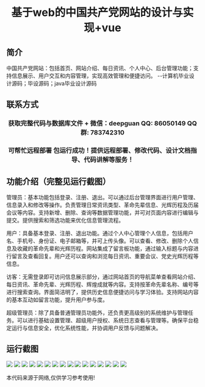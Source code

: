 <p><h1 align="center">基于web的中国共产党网站的设计与实现+vue</h1></p>

## 简介
中国共产党网站：包括首页、网站介绍、每日资讯、个人中心、后台管理功能；支持信息展示、用户交互和内容管理，实现高效管理和便捷访问。    --计算机毕业设计源码；毕设源码；java毕业设计源码


## 联系方式
<p><h3 align="center">获取完整代码与数据库文件 + 微信：deepguan QQ: 86050149 QQ群: 783742310</h3></p>
<p><h3 align="center">可帮忙远程部署 包运行成功！提供远程部署、修改代码、设计文档指导、代码讲解等服务！</h3></p>

## 功能介绍（完整见运行截图）
管理员：基本功能包括登录、注册、退出。可以通过后台管理界面进行用户管理、信息录入和修改等操作。负责管理日常资讯类型、革命先辈信息、光辉历程及历届会议等内容。支持新增、删除、查询等数据管理功能，并可对页面内容进行编辑与提交。提供搜索和筛选功能来优化信息管理流程。

用户：具备基本登录、注册、退出功能。通过个人中心管理个人信息，包括用户名、手机号、身份证、电子邮箱等，并可上传头像。可以查看、修改、删除个人信息及收藏的革命先辈和光辉历程。网站集成了留言板功能，通过输入标题与内容进行留言及查看回复。用户还可以查询和浏览每日资讯、重要会议、党史光辉历程等信息。

访客：无需登录即可访问信息展示部分，通过网站首页的导航菜单查看网站介绍、每日资讯、革命先辈、光辉历程、辉煌成就等内容。支持按革命先辈名称、编号等进行搜索查询。界面简洁明了，提供历史信息便捷访问与学习体验。支持网站内容的基本互动如留言功能，提升用户参与度。

超级管理员：除了具备普通管理员功能外，还负责更高级别的系统维护与管理任务。可以进行基础设置管理、超级用户授权、系统日志查看与管理等。确保平台稳定运行与信息安全，优化系统性能，并协调用户反馈与问题解决。


## 运行截图
![](https://bs-1329754181.cos.ap-shanghai.myqcloud.com/ssm/ChineseCommunistPartyWebsite/img/001.jpg)
![](https://bs-1329754181.cos.ap-shanghai.myqcloud.com/ssm/ChineseCommunistPartyWebsite/img/002.jpg)
![](https://bs-1329754181.cos.ap-shanghai.myqcloud.com/ssm/ChineseCommunistPartyWebsite/img/003.jpg)
![](https://bs-1329754181.cos.ap-shanghai.myqcloud.com/ssm/ChineseCommunistPartyWebsite/img/004.jpg)
![](https://bs-1329754181.cos.ap-shanghai.myqcloud.com/ssm/ChineseCommunistPartyWebsite/img/005.jpg)
![](https://bs-1329754181.cos.ap-shanghai.myqcloud.com/ssm/ChineseCommunistPartyWebsite/img/006.jpg)
![](https://bs-1329754181.cos.ap-shanghai.myqcloud.com/ssm/ChineseCommunistPartyWebsite/img/007.jpg)
![](https://bs-1329754181.cos.ap-shanghai.myqcloud.com/ssm/ChineseCommunistPartyWebsite/img/008.jpg)
![](https://bs-1329754181.cos.ap-shanghai.myqcloud.com/ssm/ChineseCommunistPartyWebsite/img/009.jpg)
![](https://bs-1329754181.cos.ap-shanghai.myqcloud.com/ssm/ChineseCommunistPartyWebsite/img/010.jpg)
![](https://bs-1329754181.cos.ap-shanghai.myqcloud.com/ssm/ChineseCommunistPartyWebsite/img/011.jpg)
![](https://bs-1329754181.cos.ap-shanghai.myqcloud.com/ssm/ChineseCommunistPartyWebsite/img/012.jpg)
![](https://bs-1329754181.cos.ap-shanghai.myqcloud.com/ssm/ChineseCommunistPartyWebsite/img/013.jpg)
![](https://bs-1329754181.cos.ap-shanghai.myqcloud.com/ssm/ChineseCommunistPartyWebsite/img/014.jpg)
![](https://bs-1329754181.cos.ap-shanghai.myqcloud.com/ssm/ChineseCommunistPartyWebsite/img/015.jpg)
![](https://bs-1329754181.cos.ap-shanghai.myqcloud.com/ssm/ChineseCommunistPartyWebsite/img/016.jpg)

<p>本代码来源于网络,仅供学习参考使用!</p>
